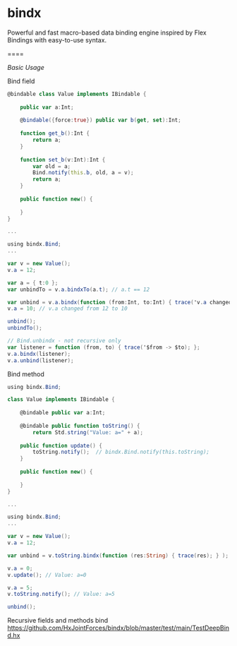 bindx
====

Powerful and fast macro-based data binding engine inspired by Flex Bindings with easy-to-use syntax.

====


*Basic Usage*

Bind field
```actionscript
@bindable class Value implements IBindable {
	
	public var a:Int;
	
	@bindable({force:true}) public var b(get, set):Int;
	
	function get_b():Int {
		return a;
	}
	
	function set_b(v:Int):Int {
		var old = a;
		Bind.notify(this.b, old, a = v);
		return a;
	}
	
	public function new() {
		
	}
}

...

using bindx.Bind;
...

var v = new Value();
v.a = 12;

var a = { t:0 };
var unbindTo = v.a.bindxTo(a.t); // a.t == 12

var unbind = v.a.bindx(function (from:Int, to:Int) { trace('v.a changed from:$from to:$to'); } );
v.a = 10; // v.a changed from 12 to 10

unbind();
unbindTo();

// Bind.unbindx - not recursive only
var listener = function (from, to) { trace('$from -> $to); };
v.a.bindx(listener);
v.a.unbind(listener);
```


Bind method
```actionscript
using bindx.Bind;

class Value implements IBindable {
	
	@bindable public var a:Int;
	
	@bindable public function toString() {
		return Std.string("Value: a=" + a);
	
	public function update() {
		toString.notify();  // bindx.Bind.notify(this.toString);
	}
	
	public function new() {
		
	}
}

...

using bindx.Bind;
...

var v = new Value();
v.a = 12;

var unbind = v.toString.bindx(function (res:String) { trace(res); } ); // Value: a=12

v.a = 0;
v.update(); // Value: a=0

v.a = 5;
v.toString.notify(); // Value: a=5

unbind();
```

Recursive fields and methods bind https://github.com/HxJointForces/bindx/blob/master/test/main/TestDeepBind.hx
